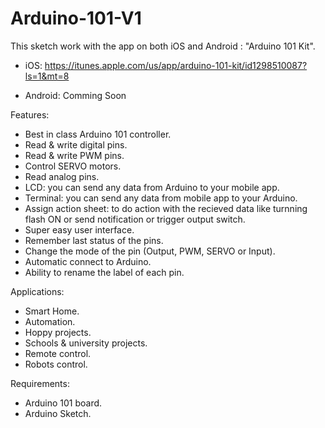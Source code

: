 # Arduino-101-V1
This sketch work with the app on both iOS and Android : "Arduino 101 Kit".

- iOS: https://itunes.apple.com/us/app/arduino-101-kit/id1298510087?ls=1&mt=8

- Android: Comming Soon

Features:
- Best in class Arduino 101 controller.
- Read & write digital pins. 
- Read & write PWM pins.
- Control SERVO motors.
- Read analog pins.
- LCD: you can send any data from Arduino to your mobile app.
- Terminal: you can send any data from mobile app to your Arduino.
- Assign action sheet: to do action with the recieved data 
  like turnning flash ON or send notification or trigger output switch.
- Super easy user interface.
- Remember last status of the pins.
- Change the mode of the pin (Output, PWM, SERVO or Input).
- Automatic connect to Arduino.
- Ability to rename the label of each pin.

Applications:

- Smart Home.
- Automation.
- Hoppy projects.
- Schools & university projects.
- Remote control.
- Robots control.

Requirements:

- Arduino 101 board.
- Arduino Sketch.
